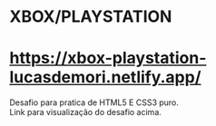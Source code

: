 # XBOX/PLAYSTATION
# https://xbox-playstation-lucasdemori.netlify.app/
Desafio para pratica de HTML5 E CSS3 puro.<br>
Link para visualização do desafio acima.
